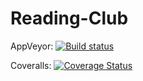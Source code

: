 # Reading-Club

AppVeyor: [![Build status](https://ci.appveyor.com/api/projects/status/nu8s4ik7ylemygry?svg=true)](https://ci.appveyor.com/project/VilianaZhilkova/reading-club)

Coveralls: [![Coverage Status](https://coveralls.io/repos/github/VilianaZhilkova/Reading-Club/badge.svg?branch=master)](https://coveralls.io/github/VilianaZhilkova/Reading-Club?branch=master)


